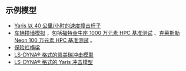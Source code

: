 ## 示例模型

* [Yaris 以 40 公里/小时的速度撞击杆子](https://openradioss.atlassian.net/wiki/spaces/OPENRADIOSS/pages/10518529/Yaris+impact+on+pole+at+40km+h) 
* [车辆撞墙模拟](https://openradioss.atlassian.net/wiki/spaces/OPENRADIOSS/pages/47546369/HPC+Benchmark+Models) ，包括[福特金牛座 1000 万元素 HPC 基准测试](https://openradioss.atlassian.net/wiki/spaces/OPENRADIOSS/pages/47546369/HPC+Benchmark+Models#Taurus-10-Million-finite-elements) 、[克莱斯勒 Neon 100 万元素 HPC 基准测试](https://openradioss.atlassian.net/wiki/spaces/OPENRADIOSS/pages/47546369/HPC+Benchmark+Models#1M-Element-Neon-model) 。
* [保险杠横梁](https://openradioss.atlassian.net/wiki/spaces/OPENRADIOSS/pages/11075585/Bumper+Beam) 
* [LS-DYNA® 格式的凯美瑞冲击模型](https://openradioss.atlassian.net/wiki/spaces/OPENRADIOSS/pages/10518559/Camry+Impact+Model+in+LS-DYNA+format) 
* [LS-DYNA® 格式的 Yaris 冲击模型](https://openradioss.atlassian.net/wiki/spaces/OPENRADIOSS/pages/30539777/Yaris+Impact+Model+in+LS-DYNA+format) 